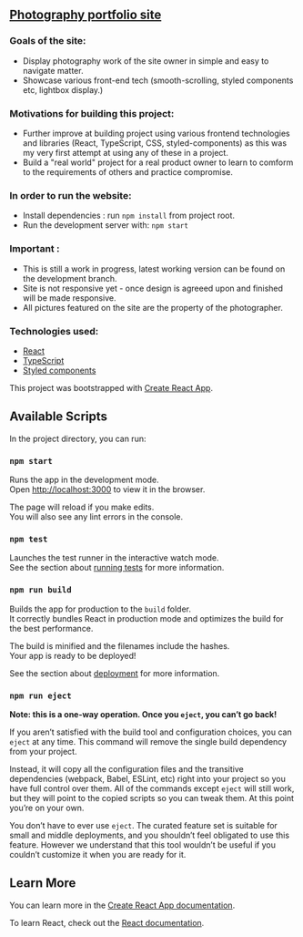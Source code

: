 

## [Photography portfolio site](https://gakoltai.github.io/photoPortfolio/#/)



### Goals of the site:

- Display photography work of the site owner in simple and easy to navigate matter.
- Showcase various front-end tech (smooth-scrolling, styled components etc, lightbox display.)

### Motivations for building this project:

- Further improve at building project using various frontend technologies and libraries (React, TypeScript, CSS, styled-components) as this was my very first attempt at using any of these in a project.
- Build a "real world" project for a real product owner to learn to comform to the requirements of others and practice compromise.


### In order to run the website:

- Install dependencies : run `npm install` from project root.
- Run the development server with: `npm start`


### Important :

- This is still a work in progress, latest working version can be found on the development branch.
- Site is not responsive yet  - once design is agreeed upon and finished will be made responsive.
- All pictures featured on the site are the property of the photographer.


### Technologies used:

- [React](https://reactjs.org/)
- [TypeScript](https://www.typescriptlang.org/)
- [Styled components](https://styled-components.com/)




This project was bootstrapped with [Create React App](https://github.com/facebook/create-react-app).

## Available Scripts

In the project directory, you can run:

### `npm start`

Runs the app in the development mode.<br />
Open [http://localhost:3000](http://localhost:3000) to view it in the browser.

The page will reload if you make edits.<br />
You will also see any lint errors in the console.

### `npm test`

Launches the test runner in the interactive watch mode.<br />
See the section about [running tests](https://facebook.github.io/create-react-app/docs/running-tests) for more information.

### `npm run build`

Builds the app for production to the `build` folder.<br />
It correctly bundles React in production mode and optimizes the build for the best performance.

The build is minified and the filenames include the hashes.<br />
Your app is ready to be deployed!

See the section about [deployment](https://facebook.github.io/create-react-app/docs/deployment) for more information.

### `npm run eject`

**Note: this is a one-way operation. Once you `eject`, you can’t go back!**

If you aren’t satisfied with the build tool and configuration choices, you can `eject` at any time. This command will remove the single build dependency from your project.

Instead, it will copy all the configuration files and the transitive dependencies (webpack, Babel, ESLint, etc) right into your project so you have full control over them. All of the commands except `eject` will still work, but they will point to the copied scripts so you can tweak them. At this point you’re on your own.

You don’t have to ever use `eject`. The curated feature set is suitable for small and middle deployments, and you shouldn’t feel obligated to use this feature. However we understand that this tool wouldn’t be useful if you couldn’t customize it when you are ready for it.

## Learn More

You can learn more in the [Create React App documentation](https://facebook.github.io/create-react-app/docs/getting-started).

To learn React, check out the [React documentation](https://reactjs.org/).
